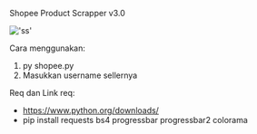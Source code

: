 Shopee Product Scrapper v3.0

!['ss'](https://user-images.githubusercontent.com/10804727/182559756-556b70d4-8e17-42d5-bf48-5633ab244201.png)

Cara menggunakan:
1. py shopee.py
2. Masukkan username sellernya

Req dan Link req:
- https://www.python.org/downloads/
- pip install requests bs4 progressbar progressbar2 colorama